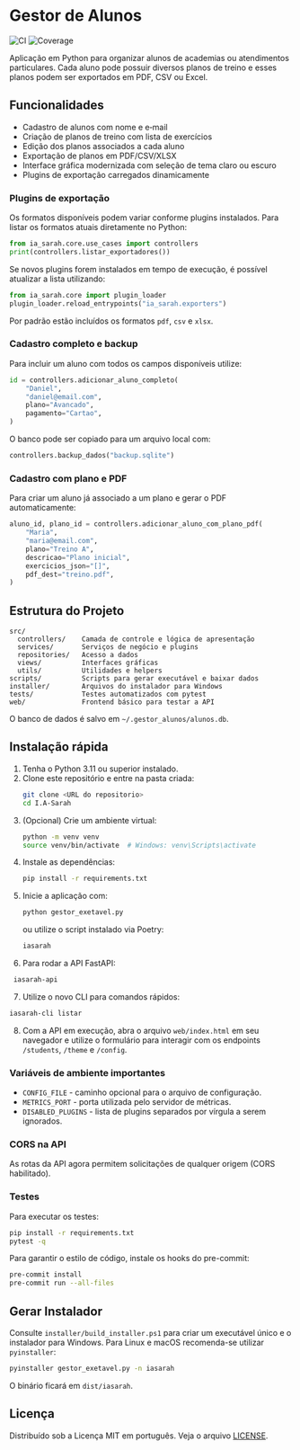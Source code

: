 # Gestor de Alunos

![CI](https://github.com/unknown/I.A-Sarah/actions/workflows/ci.yml/badge.svg)
![Coverage](https://img.shields.io/badge/coverage-90%25-brightgreen)

Aplicação em Python para organizar alunos de academias ou atendimentos particulares. Cada aluno pode possuir diversos planos de treino e esses planos podem ser exportados em PDF, CSV ou Excel.

## Funcionalidades
- Cadastro de alunos com nome e e‑mail
- Criação de planos de treino com lista de exercícios
- Edição dos planos associados a cada aluno
- Exportação de planos em PDF/CSV/XLSX
- Interface gráfica modernizada com seleção de tema claro ou escuro
- Plugins de exportação carregados dinamicamente

### Plugins de exportação

Os formatos disponíveis podem variar conforme plugins instalados. Para listar os
formatos atuais diretamente no Python:

```python
from ia_sarah.core.use_cases import controllers
print(controllers.listar_exportadores())
```

Se novos plugins forem instalados em tempo de execução, é possível atualizar
a lista utilizando:

```python
from ia_sarah.core import plugin_loader
plugin_loader.reload_entrypoints("ia_sarah.exporters")
```

Por padrão estão incluídos os formatos `pdf`, `csv` e `xlsx`.

### Cadastro completo e backup

Para incluir um aluno com todos os campos disponíveis utilize:

```python
id = controllers.adicionar_aluno_completo(
    "Daniel",
    "daniel@email.com",
    plano="Avancado",
    pagamento="Cartao",
)
```

O banco pode ser copiado para um arquivo local com:

```python
controllers.backup_dados("backup.sqlite")
```

### Cadastro com plano e PDF

Para criar um aluno já associado a um plano e gerar o PDF automaticamente:

```python
aluno_id, plano_id = controllers.adicionar_aluno_com_plano_pdf(
    "Maria",
    "maria@email.com",
    plano="Treino A",
    descricao="Plano inicial",
    exercicios_json="[]",
    pdf_dest="treino.pdf",
)
```

## Estrutura do Projeto
```
src/
  controllers/    Camada de controle e lógica de apresentação
  services/       Serviços de negócio e plugins
  repositories/   Acesso a dados
  views/          Interfaces gráficas
  utils/          Utilidades e helpers
scripts/          Scripts para gerar executável e baixar dados
installer/        Arquivos do instalador para Windows
tests/            Testes automatizados com pytest
web/              Frontend básico para testar a API
```
O banco de dados é salvo em `~/.gestor_alunos/alunos.db`.

## Instalação rápida
1. Tenha o Python 3.11 ou superior instalado.
2. Clone este repositório e entre na pasta criada:
   ```bash
   git clone <URL do repositorio>
   cd I.A-Sarah
   ```
3. (Opcional) Crie um ambiente virtual:
   ```bash
   python -m venv venv
   source venv/bin/activate  # Windows: venv\Scripts\activate
   ```
4. Instale as dependências:
   ```bash
   pip install -r requirements.txt
   ```
5. Inicie a aplicação com:
   ```bash
   python gestor_exetavel.py
   ```
   ou utilize o script instalado via Poetry:
   ```bash
   iasarah
   ```
6. Para rodar a API FastAPI:
 ```bash
  iasarah-api
  ```
7. Utilize o novo CLI para comandos rápidos:
  ```bash
  iasarah-cli listar
  ```
8. Com a API em execução, abra o arquivo `web/index.html` em seu navegador
   e utilize o formulário para interagir com os endpoints `/students`,
   `/theme` e `/config`.

### Variáveis de ambiente importantes
* `CONFIG_FILE` - caminho opcional para o arquivo de configuração.
* `METRICS_PORT` - porta utilizada pelo servidor de métricas.
* `DISABLED_PLUGINS` - lista de plugins separados por vírgula a serem ignorados.

### CORS na API
As rotas da API agora permitem solicitações de qualquer origem (CORS habilitado).

### Testes
Para executar os testes:
```bash
pip install -r requirements.txt
pytest -q
```
Para garantir o estilo de código, instale os hooks do pre-commit:
```bash
pre-commit install
pre-commit run --all-files
```

## Gerar Instalador
Consulte `installer/build_installer.ps1` para criar um executável único e o instalador para Windows.
Para Linux e macOS recomenda-se utilizar `pyinstaller`:
```bash
pyinstaller gestor_exetavel.py -n iasarah
```
O binário ficará em `dist/iasarah`.

## Licença
Distribuído sob a Licença MIT em português. Veja o arquivo [LICENSE](LICENSE).
